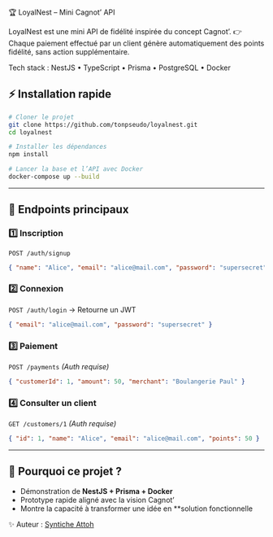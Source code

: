 
🏆 LoyalNest – Mini Cagnot’ API

LoyalNest est une mini API de fidélité inspirée du concept Cagnot’.
👉 Chaque paiement effectué par un client génère automatiquement des points fidélité, sans action supplémentaire.

Tech stack : NestJS • TypeScript • Prisma • PostgreSQL • Docker

## ⚡ Installation rapide

```bash
# Cloner le projet
git clone https://github.com/tonpseudo/loyalnest.git
cd loyalnest

# Installer les dépendances
npm install

# Lancer la base et l’API avec Docker
docker-compose up --build
```
---

## 🔑 Endpoints principaux

### 1️⃣ Inscription

`POST /auth/signup`

```json
{ "name": "Alice", "email": "alice@mail.com", "password": "supersecret" }
```

### 2️⃣ Connexion

`POST /auth/login` → Retourne un JWT

```json
{ "email": "alice@mail.com", "password": "supersecret" }
```

### 3️⃣ Paiement

`POST /payments` *(Auth requise)*

```json
{ "customerId": 1, "amount": 50, "merchant": "Boulangerie Paul" }
```

### 4️⃣ Consulter un client

`GET /customers/1` *(Auth requise)*

```json
{ "id": 1, "name": "Alice", "email": "alice@mail.com", "points": 50 }
```

---

## 🌟 Pourquoi ce projet ?

* Démonstration de **NestJS + Prisma + Docker**
* Prototype rapide aligné avec la vision Cagnot’
* Montre la capacité à transformer une idée en **solution fonctionnelle


✨ Auteur : [Syntiche Attoh](https://desyportfolio.netlify.app/)



